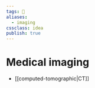 ```yaml
---
tags: 💨
aliases:
  - imaging
cssclass: idea
publish: true
---
```

# Medical imaging


- [[computed-tomographic|CT]]
